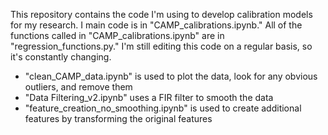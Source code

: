 This repository contains the code I'm using to develop calibration models for my research. I main code is in "CAMP_calibrations.ipynb." All of the functions called in "CAMP_calibrations.ipynb" are in "regression_functions.py." I'm still editing this code on a regular basis, so it's constantly changing. 

- "clean_CAMP_data.ipynb" is used to plot the data, look for any obvious outliers, and remove them
- "Data Filtering_v2.ipynb" uses a FIR filter to smooth the data
- "feature_creation_no_smoothing.ipynb" is used to create additional features by transforming the original features
